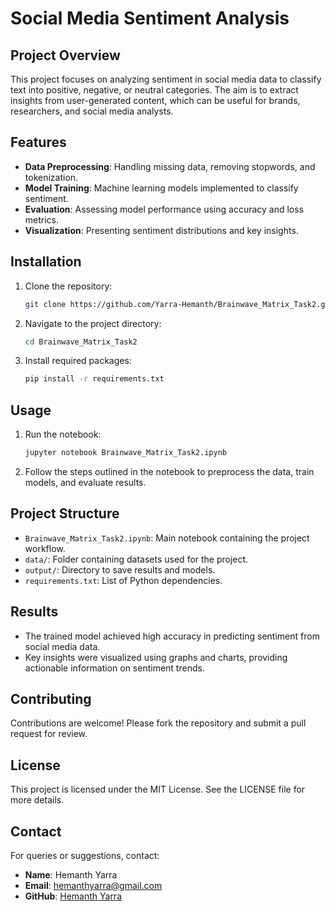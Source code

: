 # Social Media Sentiment Analysis

## Project Overview
This project focuses on analyzing sentiment in social media data to classify text into positive, negative, or neutral categories. The aim is to extract insights from user-generated content, which can be useful for brands, researchers, and social media analysts.

## Features
- **Data Preprocessing**: Handling missing data, removing stopwords, and tokenization.
- **Model Training**: Machine learning models implemented to classify sentiment.
- **Evaluation**: Assessing model performance using accuracy and loss metrics.
- **Visualization**: Presenting sentiment distributions and key insights.

## Installation

1. Clone the repository:
   ```bash
   git clone https://github.com/Yarra-Hemanth/Brainwave_Matrix_Task2.git
   ```

2. Navigate to the project directory:
   ```bash
   cd Brainwave_Matrix_Task2
   ```

3. Install required packages:
   ```bash
   pip install -r requirements.txt
   ```

## Usage

1. Run the notebook:
   ```bash
   jupyter notebook Brainwave_Matrix_Task2.ipynb
   ```

2. Follow the steps outlined in the notebook to preprocess the data, train models, and evaluate results.

## Project Structure
- `Brainwave_Matrix_Task2.ipynb`: Main notebook containing the project workflow.
- `data/`: Folder containing datasets used for the project.
- `output/`: Directory to save results and models.
- `requirements.txt`: List of Python dependencies.

## Results
- The trained model achieved high accuracy in predicting sentiment from social media data.
- Key insights were visualized using graphs and charts, providing actionable information on sentiment trends.

## Contributing

Contributions are welcome! Please fork the repository and submit a pull request for review.

## License
This project is licensed under the MIT License. See the LICENSE file for more details.

## Contact
For queries or suggestions, contact:
- **Name**: Hemanth Yarra
- **Email**: hemanthyarra@gmail.com
- **GitHub**: [Hemanth Yarra](https://github.com/Yarra-Hemanth)
